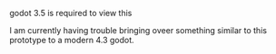 godot 3.5 is required to view this

I am currently having trouble bringing oveer something similar to this prototype to a modern 4.3 godot. 
